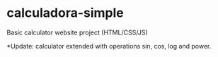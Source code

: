 # calculadora-simple
Basic calculator website project (HTML/CSS/JS)

*Update: calculator extended with operations sin, cos, log and power.
